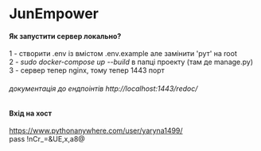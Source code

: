 # JunEmpower

#### Як запустити сервер локально?<br>
1 - створити .env із вмістом .env.example але замінити 'рут' на root<br>
2 - <i>sudo docker-compose up --build</i> в папці проекту (там де manage.py)<br>
3 - сервер тепер nginx, тому тепер 1443 порт<br>
###### документація до ендпоінтів http://localhost:1443/redoc/<br>


#### Вхід на хост<br>
https://www.pythonanywhere.com/user/yaryna1499/<br>
pass !nCr_=&UE,x,a8@
